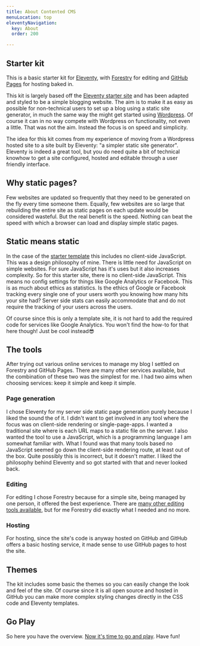 ```yaml
---
title: About Contented CMS
menuLocation: top
eleventyNavigation:
  key: About
  order: 200

---
```

## Starter kit

This is a basic starter kit for [Eleventy](https://www.11ty.dev/), with [Forestry](https://forestry.io/) for editing and [GitHub Pages](https://pages.github.com/) for hosting baked in.

This kit is largely based off the [Eleventy starter site](https://github.com/11ty/eleventy-base-blog) and has been adapted and styled to be a simple blogging website. The aim is to make it as easy as possible for non-technical users to set up a blog using a static site generator, in much the same way the might get started using [Wordpress](https://wordpress.com/). Of course it can in no way compete with Wordpress on functionality, not even a little. That was not the aim.  Instead the focus is on speed and simplicity.

The idea for this kit comes from my experience of moving from a Wordpress hosted site to a site built by Eleventy: "a simpler static site generator". Eleventy is indeed a great tool, but you do need quite a bit of technical knowhow to get a site configured, hosted and editable through a user friendly interface.

## Why static pages?

Few websites are updated so frequently that they need to be generated on the fly every time someone them. Equally, few websites are so large that rebuilding the entire site as static pages on each update would be considered wasteful. But the real benefit is the speed. Nothing can beat the speed with which a browser can load and display simple static pages.

## Static means static

In the case of the [starter template](https://templ.contentedweb.com/) this includes no client-side JavaScript. This was a design philosophy of mine. There is little need for JavaScript on simple websites. For sure JavaScript has it's uses but it also increases complexity. So for this starter site, there is no client-side JavaScript. This means no config settings for things like Google Analytics or Facebook. This is as much about ethics as statistics. Is the ethics of Google or Facebook tracking every single one of your users worth you knowing how many hits your site had? Server side stats can easily accommodate that and do not require the tracking of your users across the users.

Of course since this is only a template site, it is not hard to add the required code for services like Google Analytics. You won't find the how-to for that here though! Just be cool instead😎

## The tools

After trying out various online services to manage my blog I settled on Forestry and GitHub Pages. There are many other services available, but the combination of these two was the simplest for me. I had two aims when choosing services: keep it simple and keep it simple.

### Page generation

I chose Eleventy for my server side static page generation purely because I liked the sound the of it. I didn't want to get involved in any tool where the focus was on client-side rendering or single-page-apps. I wanted a traditional site where is each URL maps to a static file on the server. I also wanted the tool to use a JavaScript, which is a programming language I am somewhat familiar with. What I found was that many tools based no JavaScript seemed go down the client-side rendering route, at least out of the box. Quite possibly this is incorrect, but it doesn't matter. I liked the philosophy behind Eleventy and so got started with that and never looked back.

### Editing

For editing I chose Forestry because for a simple site, being managed by one person, it offered the best experience. There are [many other editing tools available](https://jamstack.org/headless-cms/), but for me Forestry did exactly what I needed and no more.

### Hosting

For hosting, since the site's code is anyway hosted on GitHub and GitHub offers a basic hosting service, it made sense to use GitHub pages to host the site.

## Themes

The kit includes some basic the themes so you can easily change the look and feel of the site. Of course since it is all open source and hosted in GitHub you can make more complex styling changes directly in the CSS code and Eleventy templates.

## Go Play

So here you have the overview. [Now it's time to go and play](https://github.com/contentedweb/eleventy-forestry-starter). Have fun!